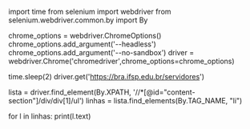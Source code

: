 import time
from selenium import webdriver
from selenium.webdriver.common.by import By

chrome_options = webdriver.ChromeOptions()
chrome_options.add_argument('--headless')
chrome_options.add_argument('--no-sandbox')
driver = webdriver.Chrome('chromedriver',chrome_options=chrome_options)

time.sleep(2)
driver.get('https://bra.ifsp.edu.br/servidores')


lista  = driver.find_element(By.XPATH, '//*[@id="content-section"]/div/div[1]/ul')
linhas  = lista.find_elements(By.TAG_NAME, "li")

for l in linhas: 
  print(l.text)
